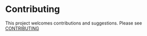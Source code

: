 
# Contributing

This project welcomes contributions and suggestions. Please see [CONTRIBUTING](CONTRIBUTING.md)
